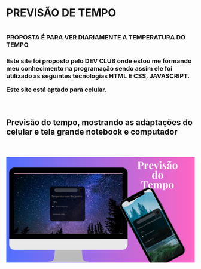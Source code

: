 <h1>PREVISÃO DE TEMPO<h1>

  
<h3>PROPOSTA É PARA VER DIARIAMENTE A TEMPERATURA DO TEMPO<h3>
<p>Este site foi proposto pelo DEV CLUB onde estou me formando meu conhecimento na programação sendo assim ele foi utilizado as seguintes tecnologias HTML E CSS, JAVASCRIPT.<p>
<p>Este site está aptado para celular.<p>
 <br>
  
  <h2>Previsão do tempo, mostrando as adaptações do celular e tela grande notebook e computador<h2>
  <br>
<img src="https://github.com/TamiresValentim/Previs-do-tempo-devclub/blob/master/img/50%25%20OFF.png?raw=true">
